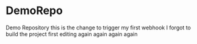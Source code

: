 # DemoRepo
Demo Repository
this is the change to trigger my first webhook
I forgot to build the project first
editing again
again
again
again
